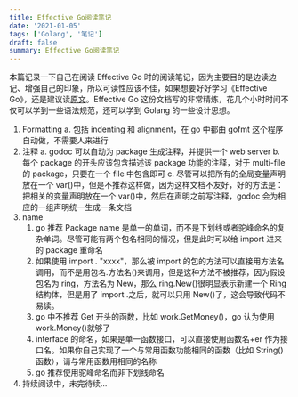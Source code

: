 ```yaml
---
title: Effective Go阅读笔记
date: '2021-01-05'
tags: ['Golang', '笔记']
draft: false
summary: Effective Go阅读笔记
---
```


本篇记录一下自己在阅读 Effective Go 时的阅读笔记，因为主要目的是边读边记、增强自己的印象，所以可读性应该不佳，如果想要好好学习《Effective Go》，还是建议读[原文](https://go.dev/doc/effective_go)。Effective Go 这份文档写的非常精炼，花几个小时时间不仅可以学到一些语法规范，还可以学到 Golang 的一些设计思想。

1. Formatting
   a. 包括 indenting 和 alignment，在 go 中都由 gofmt 这个程序自动做，不需要人来进行
2. 注释
   a. godoc 可以自动为 package 生成注释，并提供一个 web server
   b. 每个 package 的开头应该包含描述该 package 功能的注释，对于 multi-file 的 package，只要在一个 file 中包含即可
   c. 尽管可以把所有的全局变量声明放在一个 var()中，但是不推荐这样做，因为这样文档不友好，好的方法是：把相关的变量声明放在一个 var()中，然后在声明之前写注释，godoc 会为相应的一组声明统一生成一条文档
3. name
   1. go 推荐 Package name 是单一的单词，而不是下划线或者驼峰命名的复杂单词。尽管可能有两个包名相同的情况，但是此时可以给 import 进来的 package 重命名
   2. 如果使用 import . "xxxx"，那么被 import 的包的方法可以直接用方法名调用，而不是用包名.方法名()来调用，但是这种方法不被推荐，因为假设包名为 ring，方法名为 New，那么 ring.New()很明显表示新建一个 Ring 结构体，但是用了 import .之后，就可以只用 New()了，这会导致代码不易读。
   3. go 中不推荐 Get 开头的函数，比如 work.GetMoney()，go 认为使用 work.Money()就够了
   4. interface 的命名，如果是单一函数接口，可以直接使用函数名+er 作为接口名。如果你自己实现了一个与常用函数功能相同的函数（比如 String()函数），请与常用函数用相同的名称
   5. go 推荐使用驼峰命名而非下划线命名
4. 持续阅读中，未完待续...
